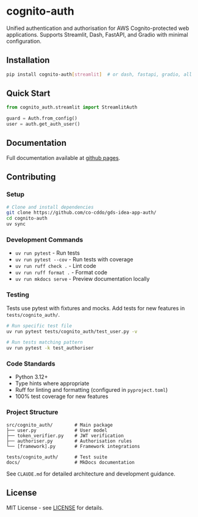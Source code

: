 # cognito-auth

Unified authentication and authorisation for AWS Cognito-protected web applications. Supports Streamlit, Dash, FastAPI, and Gradio with minimal configuration.

## Installation

```bash
pip install cognito-auth[streamlit]  # or dash, fastapi, gradio, all
```

## Quick Start

```python
from cognito_auth.streamlit import StreamlitAuth 

guard = Auth.from_config()
user = auth.get_auth_user()
```

## Documentation

Full documentation available at [github pages](https://co-cddo.github.io/gds-idea-app-auth).

## Contributing

### Setup

```bash
# Clone and install dependencies
git clone https://github.com/co-cddo/gds-idea-app-auth/
cd cognito-auth
uv sync
```

### Development Commands

- `uv run pytest` - Run tests
- `uv run pytest --cov` - Run tests with coverage
- `uv run ruff check .` - Lint code
- `uv run ruff format .` - Format code
- `uv run mkdocs serve` - Preview documentation locally

### Testing

Tests use pytest with fixtures and mocks. Add tests for new features in `tests/cognito_auth/`.

```bash
# Run specific test file
uv run pytest tests/cognito_auth/test_user.py -v

# Run tests matching pattern
uv run pytest -k test_authoriser
```

### Code Standards

- Python 3.12+
- Type hints where appropriate
- Ruff for linting and formatting (configured in `pyproject.toml`)
- 100% test coverage for new features

### Project Structure

```
src/cognito_auth/        # Main package
├── user.py              # User model
├── token_verifier.py    # JWT verification
├── authoriser.py        # Authorisation rules
└── [framework].py       # Framework integrations

tests/cognito_auth/      # Test suite
docs/                    # MkDocs documentation
```

See `CLAUDE.md` for detailed architecture and development guidance.

## License

MIT License - see [LICENSE](LICENSE) for details.